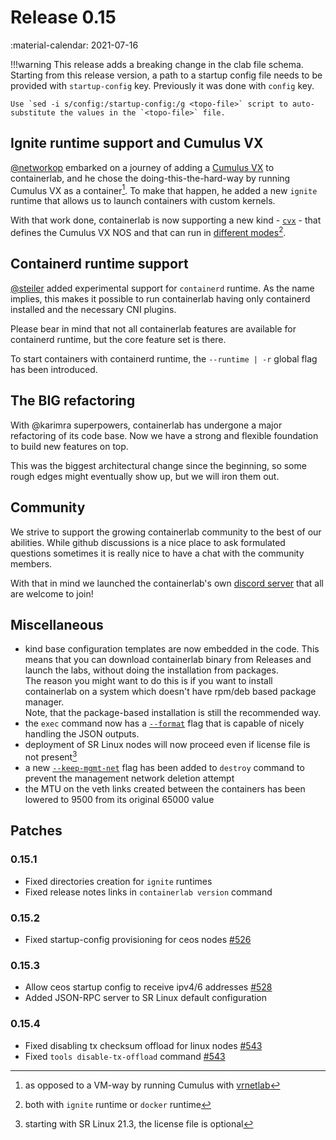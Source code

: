 # Release 0.15
:material-calendar: 2021-07-16

!!!warning
    This release adds a breaking change in the clab file schema. Starting from this release version, a path to a startup config file needs to be provided with `startup-config` key. Previously it was done with `config` key.  
    
    Use `sed -i s/config:/startup-config:/g <topo-file>` script to auto-substitute the values in the `<topo-file>` file.

## Ignite runtime support and Cumulus VX
[@networkop](https://github.com/networkop) embarked on a journey of adding a [Cumulus VX](../manual/kinds/cvx.md) to containerlab, and he chose the doing-this-the-hard-way by running Cumulus VX as a container[^1]. To make that happen, he added a new `ignite` runtime that allows us to launch containers with custom kernels.

With that work done, containerlab is now supporting a new kind - [`cvx`](../manual/kinds/cvx.md) - that defines the Cumulus VX NOS and that can run in [different modes](../manual/kinds/cvx.md#mode-of-operation)[^2].

## Containerd runtime support
[@steiler](https://github.com/steiler) added experimental support for `containerd` runtime. As the name implies, this makes it possible to run containerlab having only containerd installed and the necessary CNI plugins.

Please bear in mind that not all containerlab features are available for containerd runtime, but the core feature set is there.

To start containers with containerd runtime, the `--runtime | -r` global flag has been introduced.

## The BIG refactoring
With @karimra superpowers, containerlab has undergone a major refactoring of its code base. Now we have a strong and flexible foundation to build new features on top.

This was the biggest architectural change since the beginning, so some rough edges might eventually show up, but we will iron them out.

## Community
We strive to support the growing containerlab community to the best of our abilities. While github discussions is a nice place to ask formulated questions sometimes it is really nice to have a chat with the community members.

With that in mind we launched the containerlab's own [discord server](https://discord.gg/vAyddtaEV9) that all are welcome to join!

## Miscellaneous
* kind base configuration templates are now embedded in the code. This means that you can download containerlab binary from Releases and launch the labs, without doing the installation from packages.  
    The reason you might want to do this is if you want to install containerlab on a system which doesn't have rpm/deb based package manager.  
    Note, that the package-based installation is still the recommended way.
* the `exec` command now has a [`--format`](../cmd/exec.md#format) flag that is capable of nicely handling the JSON outputs.
* deployment of SR Linux nodes will now proceed even if license file is not present[^3]
* a new [`--keep-mgmt-net`](../cmd/destroy.md#keep-mgmt-net) flag has been added to `destroy` command to prevent the management network deletion attempt
* the MTU on the veth links created between the containers has been lowered to 9500 from its original 65000 value

## Patches

### 0.15.1
* Fixed directories creation for `ignite` runtimes
* Fixed release notes links in `containerlab version` command

### 0.15.2
* Fixed startup-config provisioning for ceos nodes [#526](https://github.com/srl-labs/containerlab/issues/526)

### 0.15.3
* Allow ceos startup config to receive ipv4/6 addresses  [#528](https://github.com/srl-labs/containerlab/issues/528)
* Added JSON-RPC server to SR Linux default configuration

### 0.15.4
* Fixed disabling tx checksum offload for linux nodes [#543](https://github.com/srl-labs/containerlab/issues/543)
* Fixed `tools disable-tx-offload` command [#543](https://github.com/srl-labs/containerlab/issues/543)

[^1]: as opposed to a VM-way by running Cumulus with [vrnetlab](../manual/vrnetlab.md)
[^2]: both with `ignite` runtime or `docker` runtime
[^3]: starting with SR Linux 21.3, the license file is optional
